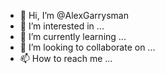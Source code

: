 - 👋 Hi, I’m @AlexGarrysman
- 👀 I’m interested in ...
- 🌱 I’m currently learning ...
- 💞️ I’m looking to collaborate on ...
- 📫 How to reach me ...

<!---
AlexGarrysman/AlexGarrysman is a ✨ special ✨ repository because its `README.md` (this file) appears on your GitHub profile.
You can click the Preview link to take a look at your changes.
--->
